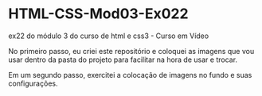 # HTML-CSS-Mod03-Ex022
 ex22 do módulo 3 do curso de html e css3 - Curso em Vídeo

No primeiro passo, eu criei este repositório e coloquei as imagens que vou usar dentro da pasta do projeto para facilitar na hora de usar e trocar.

Em um segundo passo, exercitei a colocação de imagens no fundo e suas configurações.